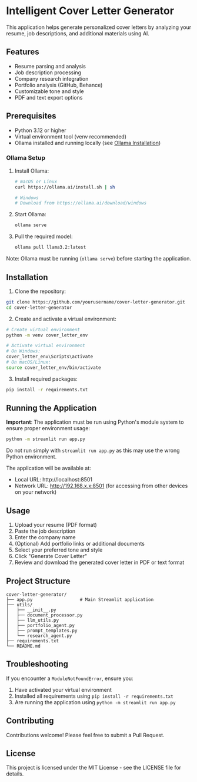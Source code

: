 # Intelligent Cover Letter Generator

This application helps generate personalized cover letters by analyzing your resume, job descriptions, and additional materials using AI.

## Features

- Resume parsing and analysis
- Job description processing
- Company research integration
- Portfolio analysis (GitHub, Behance)
- Customizable tone and style
- PDF and text export options

## Prerequisites

- Python 3.12 or higher
- Virtual environment tool (venv recommended)
- Ollama installed and running locally (see [Ollama Installation](#ollama-setup))

### Ollama Setup

1. Install Ollama:
   ```bash
   # macOS or Linux
   curl https://ollama.ai/install.sh | sh

   # Windows
   # Download from https://ollama.ai/download/windows
   ```

2. Start Ollama:
   ```bash
   ollama serve
   ```

3. Pull the required model:
   ```bash
   ollama pull llama3.2:latest
   ```

Note: Ollama must be running (`ollama serve`) before starting the application.

## Installation

1. Clone the repository:
```bash
git clone https://github.com/yourusername/cover-letter-generator.git
cd cover-letter-generator
```

2. Create and activate a virtual environment:
```bash
# Create virtual environment
python -m venv cover_letter_env

# Activate virtual environment
# On Windows:
cover_letter_env\Scripts\activate
# On macOS/Linux:
source cover_letter_env/bin/activate
```

3. Install required packages:
```bash
pip install -r requirements.txt
```

## Running the Application

**Important**: The application must be run using Python's module system to ensure proper environment usage:

```bash
python -m streamlit run app.py
```

Do not run simply with `streamlit run app.py` as this may use the wrong Python environment.

The application will be available at:
- Local URL: http://localhost:8501
- Network URL: http://192.168.x.x:8501 (for accessing from other devices on your network)

## Usage

1. Upload your resume (PDF format)
2. Paste the job description
3. Enter the company name
4. (Optional) Add portfolio links or additional documents
5. Select your preferred tone and style
6. Click "Generate Cover Letter"
7. Review and download the generated cover letter in PDF or text format

## Project Structure

```
cover-letter-generator/
├── app.py                  # Main Streamlit application
├── utils/
│   ├── __init__.py
│   ├── document_processor.py
│   ├── llm_utils.py
│   ├── portfolio_agent.py
│   ├── prompt_templates.py
│   └── research_agent.py
├── requirements.txt
└── README.md
```

## Troubleshooting

If you encounter a `ModuleNotFoundError`, ensure you:
1. Have activated your virtual environment
2. Installed all requirements using `pip install -r requirements.txt`
3. Are running the application using `python -m streamlit run app.py`

## Contributing
Contributions welcome! Please feel free to submit a Pull Request.

## License
This project is licensed under the MIT License - see the LICENSE file for details.
